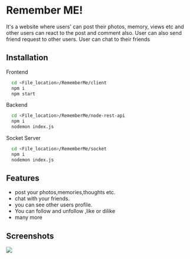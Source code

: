 
# Remember ME!

It's a website where users' can post their photos, memory, views etc and other users can react to the post and comment also. User can also send friend request to other users.
User can chat to their friends



## Installation

Frontend

```bash
  cd <File_location>/RememberMe/client
  npm i
  npm start
```
Backend

```bash
  cd <File_location>/RememberMe/node-rest-api
  npm i
  nodemon index.js
```

Socket Server
```bash
  cd <File_location>/RememberMe/socket
  npm i
  nodemon index.js
```
## Features

- post your photos,memories,thoughts etc.
- chat with your friends.
- you can see other users profile.
- You can follow and unfollow ,like or dilike
- many more

  
## Screenshots
<img src="/screenshots/Screenshots1.png">

  
